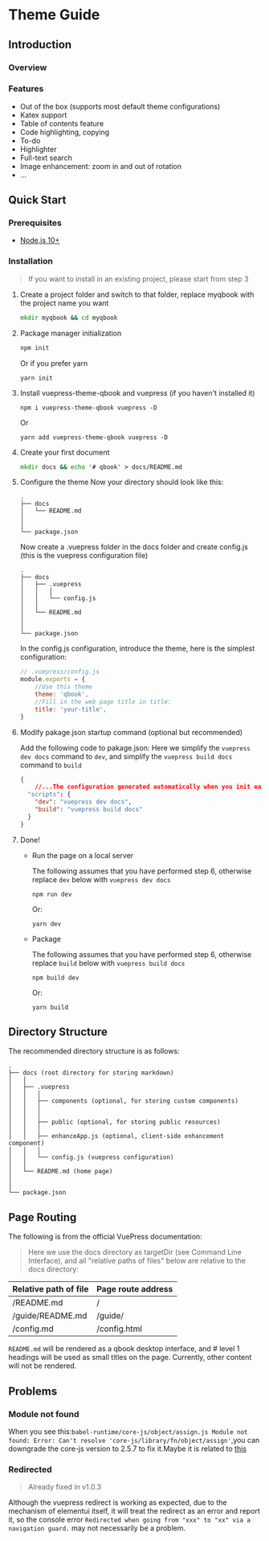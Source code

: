 # Theme Guide
## Introduction
### Overview

### Features
- Out of the box (supports most default theme configurations)
- Katex support
- Table of contents feature
- Code highlighting, copying
- To-do
- Highlighter
- Full-text search
- Image enhancement: zoom in and out of rotation
- ...

## Quick Start
### Prerequisites
- [Node.js 10+](https://nodejs.org/en)

### Installation
> If you want to install in an existing project, please start from step 3
1. Create a project folder and switch to that folder, replace myqbook with the project name you want
    ```cmd
    mkdir myqbook && cd myqbook
    ```
2. Package manager initialization


    ```sh
    npm init
    ```

    Or if you prefer yarn  

    ```
    yarn init 
    ```
3. Install vuepress-theme-qbook and vuepress (if you haven't installed it)
    ```
    npm i vuepress-theme-qbook vuepress -D
    ```

    Or

    ```
    yarn add vuepress-theme-qbook vuepress -D
    ```
4. Create your first document
    ```cmd
    mkdir docs && echo '# qbook' > docs/README.md
    ```
5. Configure the theme
    Now your directory should look like this:
     ```
    .
    ├── docs
    │   └── README.md
    │   
    │ 
    └── package.json
    ```
    Now create a .vuepress folder in the docs folder and create config.js (this is the vuepress configuration file)
    ```
    .
    ├── docs
    │   ├── .vuepress 
    │   │   │
    │   │   └── config.js
    │   │ 
    │   └── README.md
    │   
    │ 
    └── package.json
    ```
     In the config.js configuration, introduce the theme, here is the simplest configuration:
     ```js
     // .vuepress/config.js
     module.exports = {
         //Use this theme
         theme: 'qbook',
         //Fill in the web page title in title:
         title: 'your-title',
     }
     ```
6. Modify pakage.json startup command (optional but recommended)
   
   Add the following code to pakage.json:
   Here we simplify the `vuepress dev docs` command to `dev`, and simplify the `vuepress build docs` command to `build`
   
     ```json
     {
         //...The configuration generated automatically when you init earlier:
       "scripts": {
         "dev": "vuepress dev docs",
         "build": "vuepress build docs"
       }
     }
     ```

7. Done!
   - Run the page on a local server

        The following assumes that you have performed step 6, otherwise replace `dev` below with `vuepress dev docs`

        ```
        npm run dev
        ```
        Or:
        ```
        yarn dev
        ```
   - Package
  
        The following assumes that you have performed step 6, otherwise replace `build` below with `vuepress build docs`

        ```
        npm build dev
        ```
        Or:
        ```
        yarn build
        ```

## Directory Structure

The recommended directory structure is as follows:

```
.
├── docs (root directory for storing markdown)
│   │   
│   ├── .vuepress 
│   │   │
│   │   ├── components (optional, for storing custom components)
│   │   │
│   │   │
│   │   ├── public (optional, for storing public resources)
│   │   │
│   │   ├── enhanceApp.js (optional, client-side enhancement component)
│   │   │
│   │   └── config.js (vuepress configuration)
│   │ 
│   └── README.md (home page)
│   
│ 
└── package.json

```
## Page Routing

The following is from the official VuePress documentation:

> Here we use the docs directory as targetDir (see Command Line Interface), and all "relative paths of files" below are relative to the docs directory:

|Relative path of file | Page route address |
| ---                  | ---                |
|/README.md	         | /                  |
|/guide/README.md      | /guide/            | 
|/config.md	         | /config.html       |

`README.md` will be rendered as a qbook desktop interface, and # level 1 headings will be used as small titles on the page. Currently, other content will not be rendered.

## Problems
### Module not found
When you see this:`babel-runtime/core-js/object/assign.js Module not found: Error: Can't resolve 'core-js/library/fn/object/assign'`,you can downgrade the core-js version to 2.5.7 to fix it.Maybe it is related to [this](https://stackoverflow.com/questions/55308769/module-not-found-error-cant-resolve-core-js-es6#:~:text=To%20resolve%20this%20error%2C%20you%20can%20downgrade%20the,In%20my%20case%2C%20with%20Angular%2C%20this%20works%20ok.)

### Redirected
> Already fixed in v1.0.3

Although the vuepress redirect is working as expected, due to the mechanism of elementui itself, it will treat the redirect as an error and report it, so the console error `Redirected when going from "xxx" to "xx" via a navigation guard.` may not necessarily be a problem.

